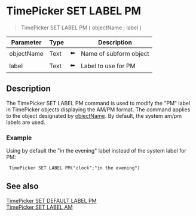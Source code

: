 # TimePicker SET LABEL PM

> TimePicker SET LABEL PM ( objectName ; label )

| Parameter | Type |     | Description |
| --- | --- | --- | --- |
| objectName | Text | ⬅️ | Name of subform object |
| label | Text | ⬅️ | Label to use for PM |
## Description

The TimePicker SET LABEL PM command is used to modify the "PM" label in TimePicker objects displaying the AM/PM format. The command applies to the object designated by [objectName](# "Name of subform object"). By default, the system am/pm labels are used.

### Example  

Using by default the "in the evening" label instead of the system label for PM:

```4d
 TimePicker SET LABEL PM("clock";"in the evening")
```

## See also

[TimePicker SET DEFAULT LABEL PM](TimePicker%20SET%20DEFAULT%20LABEL%20PM.md)  
[TimePicker SET LABEL AM](TimePicker%20SET%20LABEL%20AM.md)
